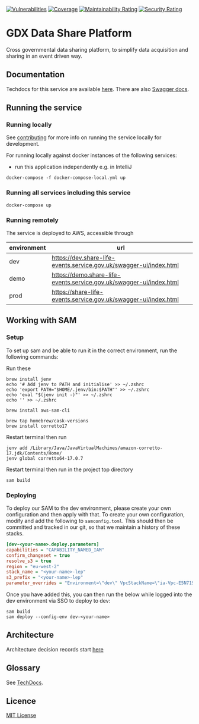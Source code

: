 [![Vulnerabilities](https://sonarcloud.io/api/project_badges/measure?project=alphagov_di-data-life-events-platform&metric=vulnerabilities)](https://sonarcloud.io/summary/new_code?id=alphagov_di-data-life-events-platform)
[![Coverage](https://sonarcloud.io/api/project_badges/measure?project=alphagov_di-data-life-events-platform&metric=coverage)](https://sonarcloud.io/summary/new_code?id=alphagov_di-data-life-events-platform)
[![Maintainability Rating](https://sonarcloud.io/api/project_badges/measure?project=alphagov_di-data-life-events-platform&metric=sqale_rating)](https://sonarcloud.io/summary/new_code?id=alphagov_di-data-life-events-platform)
[![Security Rating](https://sonarcloud.io/api/project_badges/measure?project=alphagov_di-data-life-events-platform&metric=security_rating)](https://sonarcloud.io/summary/new_code?id=alphagov_di-data-life-events-platform)

# GDX Data Share Platform

Cross governmental data sharing platform, to simplify data acquisition and sharing in an event driven way.

## Documentation

Techdocs for this service are available [here](https://alphagov.github.io/di-data-life-events-platform/).
There are also [Swagger docs](https://dev.share-life-events.service.gov.uk/swagger-ui.html).

## Running the service

### Running locally

See [contributing](CONTRIBUTING.md) for more info on running the service locally for development.

For running locally against docker instances of the following services:

- run this application independently e.g. in IntelliJ

`docker-compose -f docker-compose-local.yml up`

### Running all services including this service

`docker-compose up`

### Running remotely

The service is deployed to AWS, accessible through

| environment | url                                                                 |
|-------------|---------------------------------------------------------------------|
| dev         | https://dev.share-life-events.service.gov.uk/swagger-ui/index.html  |
| demo        | https://demo.share-life-events.service.gov.uk/swagger-ui/index.html |
| prod        | https://share-life-events.service.gov.uk/swagger-ui/index.html      |

## Working with SAM

### Setup

To set up sam and be able to run it in the correct environment, run the following commands:

Run these

```shell
brew install jenv
echo '# Add jenv to PATH and initialise' >> ~/.zshrc
echo 'export PATH="$HOME/.jenv/bin:$PATH"' >> ~/.zshrc
echo 'eval "$(jenv init -)"' >> ~/.zshrc
echo '' >> ~/.zshrc

brew install aws-sam-cli

brew tap homebrew/cask-versions
brew install corretto17
```

Restart terminal then run

```shell
jenv add /Library/Java/JavaVirtualMachines/amazon-corretto-17.jdk/Contents/Home/
jenv global corretto64-17.0.7
```

Restart terminal then run in the project top directory

```shell
sam build
```

### Deploying

To deploy our SAM to the dev environment, please create your own configuration and then apply with that. To create your
own configuration, modify and add the following to `samconfig.toml`. This should then be committed and tracked in our
git, so that we maintain a history of these stacks.

```ini
[dev-<your-name>.deploy.parameters]
capabilities = "CAPABILITY_NAMED_IAM"
confirm_changeset = true
resolve_s3 = true
region = "eu-west-2"
stack_name = "<your-name>-lep"
s3_prefix = "<your-name>-lep"
parameter_overrides = "Environment=\"dev\" VpcStackName=\"ia-Vpc-E5N71SHB6HRJ\" Developer=\"<your-name>\""
```

Once you have added this, you can then run the below while logged into the dev environment via SSO to deploy to dev:

```shell
sam build
sam deploy --config-env dev-<your-name>
```

## Architecture

Architecture decision records start [here](doc/architecture/decisions/0001-use-adr.md)

## Glossary

See [TechDocs](https://alphagov.github.io/di-data-life-events-platform/glossary.html).

## Licence

[MIT License](LICENCE)
